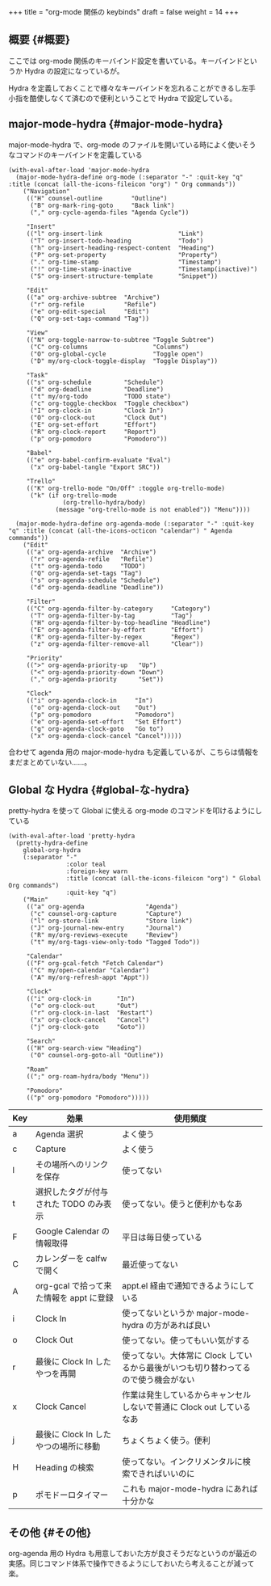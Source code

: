 +++
title = "org-mode 関係の keybinds"
draft = false
weight = 14
+++

## 概要 {#概要}

ここでは org-mode 関係のキーバインド設定を書いている。キーバインドというか Hydra の設定になっているが。

Hydra を定義しておくことで様々なキーバインドを忘れることができるし左手小指を酷使しなくて済むので便利ということで Hydra で設定している。


## major-mode-hydra {#major-mode-hydra}

major-mode-hydra で、org-mode のファイルを開いている時によく使いそうなコマンドのキーバインドを定義している

```emacs-lisp
(with-eval-after-load 'major-mode-hydra
  (major-mode-hydra-define org-mode (:separator "-" :quit-key "q" :title (concat (all-the-icons-fileicon "org") " Org commands"))
    ("Navigation"
     (("H" counsel-outline        "Outline")
      ("B" org-mark-ring-goto     "Back link")
      ("," org-cycle-agenda-files "Agenda Cycle"))

     "Insert"
     (("l" org-insert-link                     "Link")
      ("T" org-insert-todo-heading             "Todo")
      ("h" org-insert-heading-respect-content  "Heading")
      ("P" org-set-property                    "Property")
      ("." org-time-stamp                      "Timestamp")
      ("!" org-time-stamp-inactive             "Timestamp(inactive)")
      ("S" org-insert-structure-template       "Snippet"))

     "Edit"
     (("a" org-archive-subtree  "Archive")
      ("r" org-refile           "Refile")
      ("e" org-edit-special     "Edit")
      ("Q" org-set-tags-command "Tag"))

     "View"
     (("N" org-toggle-narrow-to-subtree "Toggle Subtree")
      ("C" org-columns                  "Columns")
      ("O" org-global-cycle             "Toggle open")
      ("D" my/org-clock-toggle-display  "Toggle Display"))

     "Task"
     (("s" org-schedule         "Schedule")
      ("d" org-deadline         "Deadline")
      ("t" my/org-todo          "TODO state")
      ("c" org-toggle-checkbox  "Toggle checkbox")
      ("I" org-clock-in         "Clock In")
      ("O" org-clock-out        "Clock Out")
      ("E" org-set-effort       "Effort")
      ("R" org-clock-report     "Report")
      ("p" org-pomodoro         "Pomodoro"))

     "Babel"
     (("e" org-babel-confirm-evaluate "Eval")
      ("x" org-babel-tangle "Export SRC"))

     "Trello"
     (("K" org-trello-mode "On/Off" :toggle org-trello-mode)
      ("k" (if org-trello-mode
               (org-trello-hydra/body)
             (message "org-trello-mode is not enabled")) "Menu"))))

  (major-mode-hydra-define org-agenda-mode (:separator "-" :quit-key "q" :title (concat (all-the-icons-octicon "calendar") " Agenda commands"))
    ("Edit"
     (("a" org-agenda-archive  "Archive")
      ("r" org-agenda-refile   "Refile")
      ("t" org-agenda-todo     "TODO")
      ("Q" org-agenda-set-tags "Tag")
      ("s" org-agenda-schedule "Schedule")
      ("d" org-agenda-deadline "Deadline"))

     "Filter"
     (("C" org-agenda-filter-by-category     "Category")
      ("T" org-agenda-filter-by-tag          "Tag")
      ("H" org-agenda-filter-by-top-headline "Headline")
      ("E" org-agenda-filter-by-effort       "Effort")
      ("R" org-agenda-filter-by-regex        "Regex")
      ("z" org-agenda-filter-remove-all      "Clear"))

     "Priority"
     ((">" org-agenda-priority-up   "Up")
      ("<" org-agenda-priority-down "Down")
      ("," org-agenda-priority      "Set"))

     "Clock"
     (("i" org-agenda-clock-in     "In")
      ("o" org-agenda-clock-out    "Out")
      ("p" org-pomodoro            "Pomodoro")
      ("e" org-agenda-set-effort   "Set Effort")
      ("g" org-agenda-clock-goto   "Go to")
      ("x" org-agenda-clock-cancel "Cancel")))))
```

合わせて agenda 用の major-mode-hydra も定義しているが、こちらは情報をまだまとめていない……。


## Global な Hydra {#global-な-hydra}

pretty-hydra を使って Global に使える org-mode のコマンドを叩けるようにしている

```emacs-lisp
(with-eval-after-load 'pretty-hydra
  (pretty-hydra-define
    global-org-hydra
    (:separator "-"
                :color teal
                :foreign-key warn
                :title (concat (all-the-icons-fileicon "org") " Global Org commands")
                :quit-key "q")
    ("Main"
     (("a" org-agenda                 "Agenda")
      ("c" counsel-org-capture        "Capture")
      ("l" org-store-link             "Store link")
      ("J" org-journal-new-entry      "Journal")
      ("R" my/org-reviews-execute     "Review")
      ("t" my/org-tags-view-only-todo "Tagged Todo"))

     "Calendar"
     (("F" org-gcal-fetch "Fetch Calendar")
      ("C" my/open-calendar "Calendar")
      ("A" my/org-refresh-appt "Appt"))

     "Clock"
     (("i" org-clock-in       "In")
      ("o" org-clock-out      "Out")
      ("r" org-clock-in-last  "Restart")
      ("x" org-clock-cancel   "Cancel")
      ("j" org-clock-goto     "Goto"))

     "Search"
     (("H" org-search-view "Heading")
      ("O" counsel-org-goto-all "Outline"))

     "Roam"
     ((";" org-roam-hydra/body "Menu"))

     "Pomodoro"
     (("p" org-pomodoro "Pomodoro")))))
```

| Key | 効果                        | 使用頻度                                      |
|-----|---------------------------|-------------------------------------------|
| a   | Agenda 選択                 | よく使う                                      |
| c   | Capture                     | よく使う                                      |
| l   | その場所へのリンクを保存    | 使ってない                                    |
| t   | 選択したタグが付与された TODO のみ表示 | 使ってない。使うと便利かもなあ                |
| F   | Google Calendar の情報取得  | 平日は毎日使っている                          |
| C   | カレンダーを calfw で開く   | 最近使ってない                                |
| A   | org-gcal で拾って来た情報を appt に登録 | appt.el 経由で通知できるようにしている        |
| i   | Clock In                    | 使ってないというか major-mode-hydra の方があれば良い |
| o   | Clock Out                   | 使ってない。使ってもいい気がする              |
| r   | 最後に Clock In したやつを再開 | 使ってない。大体常に Clock しているから最後がいつも切り替わってるので使う機会がない |
| x   | Clock Cancel                | 作業は発生しているからキャンセルしないで普通に Clock out しているなあ |
| j   | 最後に Clock In したやつの場所に移動 | ちょくちょく使う。便利                        |
| H   | Heading の検索              | 使ってない。インクリメンタルに検索できればいいのに |
| p   | ポモドーロタイマー          | これも major-mode-hydra にあれば十分かな      |


## その他 {#その他}

org-agenda 用の Hydra も用意しておいた方が良さそうだなというのが最近の実感。同じコマンド体系で操作できるようにしておいたら考えることが減って楽。
